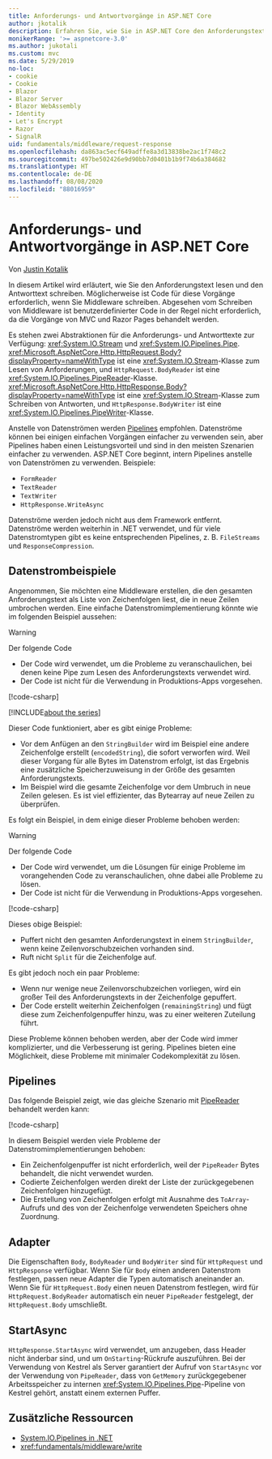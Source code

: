 ```yaml
---
title: Anforderungs- und Antwortvorgänge in ASP.NET Core
author: jkotalik
description: Erfahren Sie, wie Sie in ASP.NET Core den Anforderungstext lesen und den Antworttext schreiben.
monikerRange: '>= aspnetcore-3.0'
ms.author: jukotali
ms.custom: mvc
ms.date: 5/29/2019
no-loc:
- cookie
- Cookie
- Blazor
- Blazor Server
- Blazor WebAssembly
- Identity
- Let's Encrypt
- Razor
- SignalR
uid: fundamentals/middleware/request-response
ms.openlocfilehash: da863ac5ecf649adffe8a3d13838be2ac1f748c2
ms.sourcegitcommit: 497be502426e9d90bb7d0401b1b9f74b6a384682
ms.translationtype: HT
ms.contentlocale: de-DE
ms.lasthandoff: 08/08/2020
ms.locfileid: "88016959"
---
```

# <a name="request-and-response-operations-in-aspnet-core"></a>Anforderungs- und Antwortvorgänge in ASP.NET Core

Von [Justin Kotalik](https://github.com/jkotalik)

In diesem Artikel wird erläutert, wie Sie den Anforderungstext lesen und den Antworttext schreiben. Möglicherweise ist Code für diese Vorgänge erforderlich, wenn Sie Middleware schreiben. Abgesehen vom Schreiben von Middleware ist benutzerdefinierter Code in der Regel nicht erforderlich, da die Vorgänge von MVC und Razor Pages behandelt werden.

Es stehen zwei Abstraktionen für die Anforderungs- und Antworttexte zur Verfügung: <xref:System.IO.Stream> und <xref:System.IO.Pipelines.Pipe>. <xref:Microsoft.AspNetCore.Http.HttpRequest.Body?displayProperty=nameWithType> ist eine <xref:System.IO.Stream>-Klasse zum Lesen von Anforderungen, und `HttpRequest.BodyReader` ist eine <xref:System.IO.Pipelines.PipeReader>-Klasse. <xref:Microsoft.AspNetCore.Http.HttpResponse.Body?displayProperty=nameWithType> ist eine <xref:System.IO.Stream>-Klasse zum Schreiben von Antworten, und `HttpResponse.BodyWriter` ist eine <xref:System.IO.Pipelines.PipeWriter>-Klasse.

Anstelle von Datenströmen werden [Pipelines](/dotnet/standard/io/pipelines) empfohlen. Datenströme können bei einigen einfachen Vorgängen einfacher zu verwenden sein, aber Pipelines haben einen Leistungsvorteil und sind in den meisten Szenarien einfacher zu verwenden. ASP.NET Core beginnt, intern Pipelines anstelle von Datenströmen zu verwenden. Beispiele:

* `FormReader`
* `TextReader`
* `TextWriter`
* `HttpResponse.WriteAsync`

Datenströme werden jedoch nicht aus dem Framework entfernt. Datenströme werden weiterhin in .NET verwendet, und für viele Datenstromtypen gibt es keine entsprechenden Pipelines, z. B. `FileStreams` und `ResponseCompression`.

## <a name="stream-examples"></a>Datenstrombeispiele

Angenommen, Sie möchten eine Middleware erstellen, die den gesamten Anforderungstext als Liste von Zeichenfolgen liest, die in neue Zeilen umbrochen werden. Eine einfache Datenstromimplementierung könnte wie im folgenden Beispiel aussehen:

> [!WARNING]
> Der folgende Code
> * Der Code wird verwendet, um die Probleme zu veranschaulichen, bei denen keine Pipe zum Lesen des Anforderungstexts verwendet wird.
> * Der Code ist nicht für die Verwendung in Produktions-Apps vorgesehen.

[!code-csharp[](request-response/samples/3.x/RequestResponseSample/Startup.cs?name=GetListOfStringsFromStream)]

[!INCLUDE[about the series](~/includes/code-comments-loc.md)]

Dieser Code funktioniert, aber es gibt einige Probleme:

* Vor dem Anfügen an den `StringBuilder` wird im Beispiel eine andere Zeichenfolge erstellt (`encodedString`), die sofort verworfen wird. Weil dieser Vorgang für alle Bytes im Datenstrom erfolgt, ist das Ergebnis eine zusätzliche Speicherzuweisung in der Größe des gesamten Anforderungstexts.
* Im Beispiel wird die gesamte Zeichenfolge vor dem Umbruch in neue Zeilen gelesen. Es ist viel effizienter, das Bytearray auf neue Zeilen zu überprüfen.

Es folgt ein Beispiel, in dem einige dieser Probleme behoben werden:

> [!WARNING]
> Der folgende Code
> * Der Code wird verwendet, um die Lösungen für einige Probleme im vorangehenden Code zu veranschaulichen, ohne dabei alle Probleme zu lösen.
> * Der Code ist nicht für die Verwendung in Produktions-Apps vorgesehen.

[!code-csharp[](request-response/samples/3.x/RequestResponseSample/Startup.cs?name=GetListOfStringsFromStreamMoreEfficient)]

Dieses obige Beispiel:

* Puffert nicht den gesamten Anforderungstext in einem `StringBuilder`, wenn keine Zeilenvorschubzeichen vorhanden sind.
* Ruft nicht `Split` für die Zeichenfolge auf.

Es gibt jedoch noch ein paar Probleme:

* Wenn nur wenige neue Zeilenvorschubzeichen vorliegen, wird ein großer Teil des Anforderungstexts in der Zeichenfolge gepuffert.
* Der Code erstellt weiterhin Zeichenfolgen (`remainingString`) und fügt diese zum Zeichenfolgenpuffer hinzu, was zu einer weiteren Zuteilung führt.

Diese Probleme können behoben werden, aber der Code wird immer komplizierter, und die Verbesserung ist gering. Pipelines bieten eine Möglichkeit, diese Probleme mit minimaler Codekomplexität zu lösen.

## <a name="pipelines"></a>Pipelines

Das folgende Beispiel zeigt, wie das gleiche Szenario mit [PipeReader](/dotnet/standard/io/pipelines#pipe) behandelt werden kann:

[!code-csharp[](request-response/samples/3.x/RequestResponseSample/Startup.cs?name=GetListOfStringFromPipe)]

In diesem Beispiel werden viele Probleme der Datenstromimplementierungen behoben:

* Ein Zeichenfolgenpuffer ist nicht erforderlich, weil der `PipeReader` Bytes behandelt, die nicht verwendet wurden.
* Codierte Zeichenfolgen werden direkt der Liste der zurückgegebenen Zeichenfolgen hinzugefügt.
* Die Erstellung von Zeichenfolgen erfolgt mit Ausnahme des `ToArray`-Aufrufs und des von der Zeichenfolge verwendeten Speichers ohne Zuordnung.

## <a name="adapters"></a>Adapter

Die Eigenschaften `Body`, `BodyReader` und `BodyWriter` sind für `HttpRequest` und `HttpResponse` verfügbar. Wenn Sie für `Body` einen anderen Datenstrom festlegen, passen neue Adapter die Typen automatisch aneinander an. Wenn Sie für `HttpRequest.Body` einen neuen Datenstrom festlegen, wird für `HttpRequest.BodyReader` automatisch ein neuer `PipeReader` festgelegt, der `HttpRequest.Body` umschließt.

## <a name="startasync"></a>StartAsync

`HttpResponse.StartAsync` wird verwendet, um anzugeben, dass Header nicht änderbar sind, und um `OnStarting`-Rückrufe auszuführen. Bei der Verwendung von Kestrel als Server garantiert der Aufruf von `StartAsync` vor der Verwendung von `PipeReader`, dass von `GetMemory` zurückgegebener Arbeitsspeicher zu internen <xref:System.IO.Pipelines.Pipe>-Pipeline von Kestrel gehört, anstatt einem externen Puffer.

## <a name="additional-resources"></a>Zusätzliche Ressourcen

* [System.IO.Pipelines in .NET](/dotnet/standard/io/pipelines)
* <xref:fundamentals/middleware/write>

<!-- Test with Postman or other tool. See image in static directory. -->
